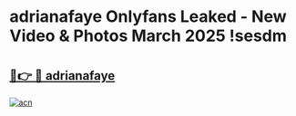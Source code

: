 # adrianafaye Onlyfans Leaked - New Video & Photos March 2025 !sesdm

# <h2><a href="https://yqqch9.iuczelnia.edu.pl?title=adrianafaye&ref=sesdm">🔗👉 🔴 adrianafaye</a></h2>

[![acn](https://github.com/user-attachments/assets/0f9c940e-d8b0-45ae-aac7-cd30a18b3e1c)](https://yqqch9.iuczelnia.edu.pl?title=adrianafaye&ref=sesdm)

